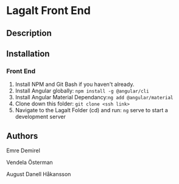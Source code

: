# Lagalt Front End
## Description
## Installation
### Front End
1. Install NPM and Git Bash if you haven't already.
2. Install Angular globally: ```npm install -g @angular/cli```
3. Install Angular Material Dependancy:```ng add @angular/material```
4. Clone down this folder: ```git clone <ssh link>```
5. Navigate to the Lagalt Folder (cd) and run: ```ng``` serve to start a development server 

## Authors
Emre Demirel

Vendela Österman

August Danell Håkansson
